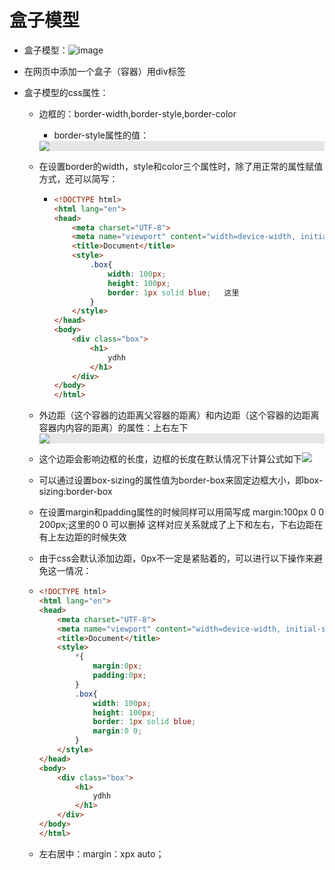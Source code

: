 # 盒子模型

- 盒子模型：![image](http://photogz.photo.store.qq.com/psc?/V54Sqc640QzfKI4945VT4UqBKA2PhmLF/05RlWl8gsTOH*Z17MtCBzNO7Wawhde2Vdie0Rc1NGhWx*o7C9pqP4lqt2kK1mFatb*ynrDwBGCkR70no5wZltw!!/b&amp;ek=1&amp;kp=1&amp;pt=0&amp;bo=QAY0BEAGNAQWADA!&amp;tl=1&amp;tm=1688468400&amp;dis_t=1688470416&amp;dis_k=cae35c35c636e348cc2cda4671f7ec3f&amp;sce=0-12-12&amp;rf=viewer_311)

- 在网页中添加一个盒子（容器）用div标签

- 盒子模型的css属性：

  - 边框的：border-width,border-style,border-color
    - border-style属性的值：

	
	<img style="display: block;-webkit-user-select: none;margin: auto;cursor: zoom-in;background-color: hsl(0, 0%, 90%);transition: background-color 300ms;" src="http://photogz.photo.store.qq.com/psc?/V54Sqc640QzfKI4945VT4UqBKA2PhmLF/05RlWl8gsTOH*Z17MtCBzKgR.YTmVicKDO*dY803YpoRjbNt6MIdGJaOSBPfZKCobxhqX.1*4QLbCk9FID4Y4A!!/b&amp;ek=1&amp;kp=1&amp;pt=0&amp;bo=rAWyAawFsgEWADA!&amp;tl=1&amp;tm=1688468400&amp;dis_t=1688471926&amp;dis_k=ed56c8a3d7ed26b415434611f65e5e5f&amp;sce=0-12-12&amp;rf=viewer_311">
	
  - 在设置border的width，style和color三个属性时，除了用正常的属性赋值方式，还可以简写：
	
	- ~~~ html
	  <!DOCTYPE html>
	  <html lang="en">
	  <head>
	      <meta charset="UTF-8">
	      <meta name="viewport" content="width=device-width, initial-scale=1.0">
	      <title>Document</title>
	      <style>
	          .box{
	              width: 100px;
	              height: 100px;
	              border: 1px solid blue; 	这里
	          }        
	      </style>
	  </head>
	  <body>
	      <div class="box">
	          <h1>
	              ydhh
	          </h1>
	      </div>
	  </body>
	  </html>
	  ~~~
	
  
  - 外边距（这个容器的边距离父容器的距离）和内边距（这个容器的边距离容器内内容的距离）的属性：上右左下  <img style="display: block;-webkit-user-select: none;margin: auto;background-color: hsl(0, 0%, 90%);transition: background-color 300ms;" src="http://photogz.photo.store.qq.com/psc?/V54Sqc640QzfKI4945VT4UqBKA2PhmLF/05RlWl8gsTOH*Z17MtCBzA9GpZ2UwCYkYNkgQSqKoAL10NNgHducYMN8PPPFgl4HnZgmHiahBZaWjNjqLmAZCA!!/b&amp;ek=1&amp;kp=1&amp;pt=0&amp;bo=qgOkAKoDpAAWADA!&amp;tl=1&amp;tm=1688472000&amp;dis_t=1688473640&amp;dis_k=2273ace7eef9e9dd58d28af7727b4a01&amp;sce=0-12-12&amp;rf=viewer_311">

  - 这个边距会影响边框的长度，边框的长度在默认情况下计算公式如下<img  src="http://photogz.photo.store.qq.com/psc?/V54Sqc640QzfKI4945VT4UqBKA2PhmLF/05RlWl8gsTOH*Z17MtCBzAZTd*rDb0Y1g0Fgtyrxtvz6jllB*IHjPQQQ0*tC8QRGNCUh5IHF8jMJk5sZqLRsmg!!/b&ek=1&kp=1&pt=0&bo=QAa1AEAGtQAWADA!&tl=1&tm=1688472000&dis_t=1688474777&dis_k=99474226854786cbe576dae55efe89c6&sce=0-12-12&rf=viewer_311" >
  
  - 可以通过设置box-sizing的属性值为border-box来固定边框大小，即box-sizing:border-box
  
  - 在设置margin和padding属性的时候同样可以用简写成 margin:100px 0 0 200px;这里的0 0 可以删掉 这样对应关系就成了上下和左右，下右边距在有上左边距的时候失效
  
  - 由于css会默认添加边距，0px不一定是紧贴着的，可以进行以下操作来避免这一情况：
  
  - ~~~ html
    <!DOCTYPE html>
    <html lang="en">
    <head>
        <meta charset="UTF-8">
        <meta name="viewport" content="width=device-width, initial-scale=1.0">
        <title>Document</title>
        <style>
            *{
                margin:0px;
                padding:0px;
            }
            .box{
                width: 100px;
                height: 100px;
                border: 1px solid blue;
                margin:0 0;
            }        
        </style>
    </head>
    <body>
        <div class="box">
            <h1>
                ydhh
            </h1>
        </div>
    </body>
    </html>
    ~~~
  
  - 左右居中：margin：xpx auto；
